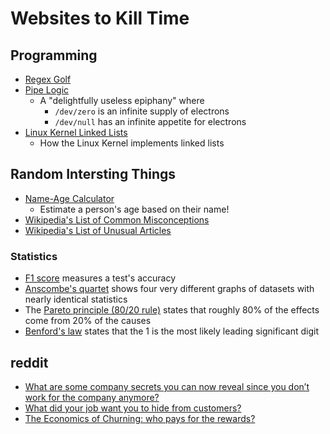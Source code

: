 
# Websites to Kill Time

## Programming
  * [Regex Golf](https://alf.nu/RegexGolf)
  * [Pipe Logic](http://www.linusakesson.net/programming/pipelogic/)
    * A "delightfully useless epiphany" where
      * `/dev/zero` is an infinite supply of electrons
      * `/dev/null` has an infinite appetite for electrons
  * [Linux Kernel Linked Lists](https://isis.poly.edu/kulesh/stuff/src/klist/)
    * How the Linux Kernel implements linked lists

## Random Intersting Things
  * [Name-Age Calculator](http://rhiever.github.io/name-age-calculator/index.html)
    * Estimate a person's age based on their name!
  * [Wikipedia's List of Common Misconceptions](https://en.m.wikipedia.org/wiki/List_of_common_misconceptions)
  * [Wikipedia's List of Unusual Articles](https://en.m.wikipedia.org/wiki/Wikipedia:Unusual_articles)

### Statistics
  * [F1 score](https://en.wikipedia.org/wiki/F1_score) measures a test's accuracy
  * [Anscombe's quartet](https://en.wikipedia.org/wiki/Anscombe%27s_quartet) shows four very different graphs of datasets with nearly identical statistics
  * The [Pareto principle (80/20 rule)](https://en.wikipedia.org/wiki/Pareto_principle) states that roughly 80% of the effects come from 20% of the causes
  * [Benford's law](https://en.wikipedia.org/wiki/Benford%27s_law) states that the 1 is the most likely leading significant digit

## reddit
  * [What are some company secrets you can now reveal since you don’t work for the company anymore?](https://www.reddit.com/r/AskReddit/comments/7vu5pj/what_are_some_company_secrets_you_can_now_reveal/)
  * [What did your job want you to hide from customers?](https://www.reddit.com/r/AskReddit/comments/6yj6iw/what_did_your_job_want_you_to_hide_from_customers/)
  * [The Economics of Churning: who pays for the rewards?](https://www.reddit.com/r/churning/comments/5oucdq/the_economics_of_churning_who_pays_for_the_rewards/)

